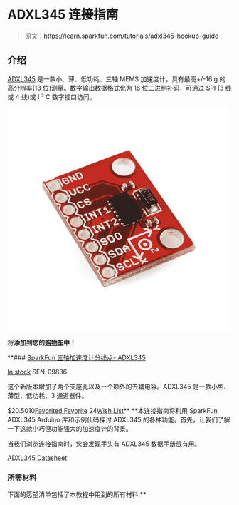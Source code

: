 # ADXL345 连接指南

> 原文：<https://learn.sparkfun.com/tutorials/adxl345-hookup-guide>

## 介绍

[ADXL345](https://www.sparkfun.com/products/9836) 是一款小、薄、低功耗、三轴 MEMS 加速度计，具有最高+/-16 g 的高分辨率(13 位)测量。数字输出数据格式化为 16 位二进制补码，可通过 SPI (3 线或 4 线)或 I ² C 数字接口访问。

[![SparkFun Triple Axis Accelerometer Breakout - ADXL345](img/516f085909657e4165b8d34ef6731d6e.png)](https://www.sparkfun.com/products/9836) 

将**添加到您的[购物车](https://www.sparkfun.com/cart)中！**

 **### [SparkFun 三轴加速度计分线点- ADXL345](https://www.sparkfun.com/products/9836)

[In stock](https://learn.sparkfun.com/static/bubbles/ "in stock") SEN-09836

这个新版本增加了两个支座孔以及一个额外的去耦电容。ADXL345 是一款小型、薄型、低功耗、3 通道器件。

$20.5010[Favorited Favorite](# "Add to favorites") 24[Wish List](# "Add to wish list")** **本连接指南将利用 SparkFun ADXL345 Arduino 库和示例代码探讨 ADXL345 的各种功能。首先，让我们了解一下这款小巧但功能强大的加速度计的背景。

当我们浏览连接指南时，您会发现手头有 ADXL345 数据手册很有用。

[ADXL345 Datasheet](https://www.sparkfun.com/datasheets/Sensors/Accelerometer/ADXL345.pdf)

### 所需材料

下面的愿望清单包括了本教程中用到的所有材料:**